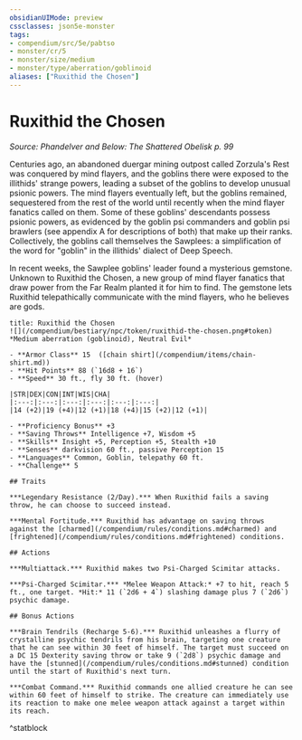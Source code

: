 ```yaml
---
obsidianUIMode: preview
cssclasses: json5e-monster
tags:
- compendium/src/5e/pabtso
- monster/cr/5
- monster/size/medium
- monster/type/aberration/goblinoid
aliases: ["Ruxithid the Chosen"]
---
```

# Ruxithid the Chosen
*Source: Phandelver and Below: The Shattered Obelisk p. 99*  

Centuries ago, an abandoned duergar mining outpost called Zorzula's Rest was conquered by mind flayers, and the goblins there were exposed to the illithids' strange powers, leading a subset of the goblins to develop unusual psionic powers. The mind flayers eventually left, but the goblins remained, sequestered from the rest of the world until recently when the mind flayer fanatics called on them. Some of these goblins' descendants possess psionic powers, as evidenced by the goblin psi commanders and goblin psi brawlers (see appendix A for descriptions of both) that make up their ranks. Collectively, the goblins call themselves the Sawplees: a simplification of the word for "goblin" in the illithids' dialect of Deep Speech.

In recent weeks, the Sawplee goblins' leader found a mysterious gemstone. Unknown to Ruxithid the Chosen, a new group of mind flayer fanatics that draw power from the Far Realm planted it for him to find. The gemstone lets Ruxithid telepathically communicate with the mind flayers, who he believes are gods.

```ad-statblock
title: Ruxithid the Chosen
![](/compendium/bestiary/npc/token/ruxithid-the-chosen.png#token)
*Medium aberration (goblinoid), Neutral Evil*

- **Armor Class** 15  ([chain shirt](/compendium/items/chain-shirt.md))
- **Hit Points** 88 (`16d8 + 16`)
- **Speed** 30 ft., fly 30 ft. (hover)

|STR|DEX|CON|INT|WIS|CHA|
|:---:|:---:|:---:|:---:|:---:|:---:|
|14 (+2)|19 (+4)|12 (+1)|18 (+4)|15 (+2)|12 (+1)|

- **Proficiency Bonus** +3
- **Saving Throws** Intelligence +7, Wisdom +5
- **Skills** Insight +5, Perception +5, Stealth +10
- **Senses** darkvision 60 ft., passive Perception 15
- **Languages** Common, Goblin, telepathy 60 ft.
- **Challenge** 5

## Traits

***Legendary Resistance (2/Day).*** When Ruxithid fails a saving throw, he can choose to succeed instead.

***Mental Fortitude.*** Ruxithid has advantage on saving throws against the [charmed](/compendium/rules/conditions.md#charmed) and [frightened](/compendium/rules/conditions.md#frightened) conditions.

## Actions

***Multiattack.*** Ruxithid makes two Psi-Charged Scimitar attacks.

***Psi-Charged Scimitar.*** *Melee Weapon Attack:* +7 to hit, reach 5 ft., one target. *Hit:* 11 (`2d6 + 4`) slashing damage plus 7 (`2d6`) psychic damage.

## Bonus Actions

***Brain Tendrils (Recharge 5-6).*** Ruxithid unleashes a flurry of crystalline psychic tendrils from his brain, targeting one creature that he can see within 30 feet of himself. The target must succeed on a DC 15 Dexterity saving throw or take 9 (`2d8`) psychic damage and have the [stunned](/compendium/rules/conditions.md#stunned) condition until the start of Ruxithid's next turn.

***Combat Command.*** Ruxithid commands one allied creature he can see within 60 feet of himself to strike. The creature can immediately use its reaction to make one melee weapon attack against a target within its reach.
```
^statblock